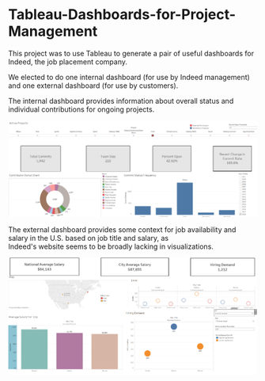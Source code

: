 # Tableau-Dashboards-for-Project-Management

This project was to use Tableau to generate a pair of useful dashboards for Indeed, the job placement company.  

We elected to do one internal dashboard (for use by Indeed management) and one external dashboard (for use by customers).

The internal dashboard provides information about overall status and individual contributions for ongoing projects.

![Jira Commit Visualization](JiraDataVis.PNG)

The external dashboard provides some context for job availability and salary in the U.S. based on job title and salary, as  
Indeed's website seems to be broadly lacking in visualizations.

![Website Job Data Visualization](WebVis.PNG)
